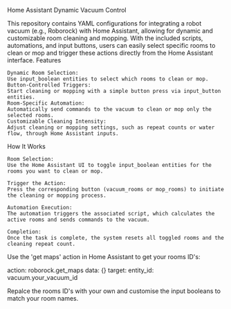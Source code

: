 Home Assistant Dynamic Vacuum Control

This repository contains YAML configurations for integrating a robot vacuum (e.g., Roborock) with Home Assistant, allowing for dynamic and customizable room cleaning and mopping. With the included scripts, automations, and input buttons, users can easily select specific rooms to clean or mop and trigger these actions directly from the Home Assistant interface.
Features

    Dynamic Room Selection:
    Use input_boolean entities to select which rooms to clean or mop.
    Button-Controlled Triggers:
    Start cleaning or mopping with a simple button press via input_button entities.
    Room-Specific Automation:
    Automatically send commands to the vacuum to clean or mop only the selected rooms.
    Customizable Cleaning Intensity:
    Adjust cleaning or mopping settings, such as repeat counts or water flow, through Home Assistant inputs.


How It Works

    Room Selection:
    Use the Home Assistant UI to toggle input_boolean entities for the rooms you want to clean or mop.

    Trigger the Action:
    Press the corresponding button (vacuum_rooms or mop_rooms) to initiate the cleaning or mopping process.

    Automation Execution:
    The automation triggers the associated script, which calculates the active rooms and sends commands to the vacuum.

    Completion:
    Once the task is complete, the system resets all toggled rooms and the cleaning repeat count.

Use the 'get maps' action in Home Assistant to get your rooms ID's:

  action: roborock.get_maps
data: {}
target:
  entity_id: vacuum.your_vacuum_id

Repalce the rooms ID's with your own and customise the input booleans to match your room names. 
